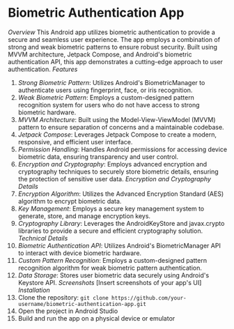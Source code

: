 # Biometric Authentication App 
*Overview* This Android app utilizes biometric authentication to provide a secure and seamless user experience. The app employs a combination of strong and weak biometric patterns to ensure robust security. Built using MVVM architecture, Jetpack Compose, and Android's biometric authentication API, this app demonstrates a cutting-edge approach to user authentication.
*Features* 
1. *Strong Biometric Pattern*: Utilizes Android's BiometricManager to authenticate users using fingerprint, face, or iris recognition.
2. *Weak Biometric Pattern*: Employs a custom-designed pattern recognition system for users who do not have access to strong biometric hardware.
3. *MVVM Architecture*: Built using the Model-View-ViewModel (MVVM) pattern to ensure separation of concerns and a maintainable codebase.
4. *Jetpack Compose*: Leverages Jetpack Compose to create a modern, responsive, and efficient user interface.
5. *Permission Handling*: Handles Android permissions for accessing device biometric data, ensuring transparency and user control.
6. *Encryption and Cryptography*: Employs advanced encryption and cryptography techniques to securely store biometric details, ensuring the protection of sensitive user data.
*Encryption and Cryptography Details*
1. *Encryption Algorithm*: Utilizes the Advanced Encryption Standard (AES) algorithm to encrypt biometric data.
2. *Key Management*: Employs a secure key management system to generate, store, and manage encryption keys.
3. *Cryptography Library*: Leverages the AndroidKeyStore and javax.crypto libraries to provide a secure and efficient cryptography solution.
 *Technical Details*
1. *Biometric Authentication API*: Utilizes Android's BiometricManager API to interact with device biometric hardware.
2. *Custom Pattern Recognition*: Employs a custom-designed pattern recognition algorithm for weak biometric pattern authentication.
3. *Data Storage*: Stores user biometric data securely using Android's Keystore API. *Screenshots* [Insert screenshots of your app's UI]
*Installation*
 1. Clone the repository: `git clone https://github.com/your-username/biometric-authentication-app.git`
 2. Open the project in Android Studio
 3. Build and run the app on a physical device or emulator 
